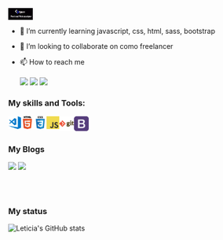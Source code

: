 
<img align="center" src="logo1.png" width="50px"/>

- 🌱 I’m currently learning javascript, css, html, sass, bootstrap

- 💞️ I’m looking to collaborate on como freelancer
- 📫 How to reach me </br></br>
[<img aling="left" src="https://img.shields.io/badge/Facebook-1877F2?style=for-the-badge&logo=facebook&logoColor=white"/>][facebook]
[<img aling="left" src="https://img.shields.io/badge/LinkedIn-0077B5?style=for-the-badge&logo=linkedin&logoColor=white"/>][linkedin]
[<img aling="left" src="https://img.shields.io/badge/Slack-4A154B?style=for-the-badge&logo=slack&logoColor=white"/>][slack]



<!---
leticiarosario/leticiarosario is a ✨ special ✨ repository because its `README.md` (this file) appears on your GitHub profile.
You can click the Preview link to take a look at your changes.
--->
### My skills and Tools:

<img align="left" alt="Visual Studio Code" width="26px" src="https://raw.githubusercontent.com/github/explore/80688e429a7d4ef2fca1e82350fe8e3517d3494d/topics/visual-studio-code/visual-studio-code.png" />
<img align="left" alt="HTML5" width="26px" src="https://raw.githubusercontent.com/github/explore/80688e429a7d4ef2fca1e82350fe8e3517d3494d/topics/html/html.png" />
<img align="left" alt="CSS3" width="26px" src="https://raw.githubusercontent.com/github/explore/80688e429a7d4ef2fca1e82350fe8e3517d3494d/topics/css/css.png" />

<img align="left" alt="JavaScript" width="26px" src="https://raw.githubusercontent.com/github/explore/80688e429a7d4ef2fca1e82350fe8e3517d3494d/topics/javascript/javascript.png" />
<img align="left" alt="Git" width="30px" src="https://raw.githubusercontent.com/github/explore/80688e429a7d4ef2fca1e82350fe8e3517d3494d/topics/git/git.png" />
<img align="left" alt="Git" width="30px" src="https://raw.githubusercontent.com/github/explore/80688e429a7d4ef2fca1e82350fe8e3517d3494d/topics/bootstrap/bootstrap.png" />
</br>
</br>

### My Blogs
[<img aling="left" src="https://img.shields.io/badge/Hashnode-2962FF?style=for-the-badge&logo=hashnode&logoColor=white"/>][hashnode]
[<img aling="left" src="https://img.shields.io/badge/Medium-12100E?style=for-the-badge&logo=medium&logoColor=white"/>][medium]

<br />
<br />

### My status
![Leticia's GitHub stats](https://github-readme-stats.vercel.app/api?username=leticiarosario&show_icons=true&theme=radical)




[facebook]:https://www.facebook.com/Leticiadeveloper
[linkedin]:https://www.linkedin.com/in/leticiarosario26/
[slack]:https://app.slack.com/client/TDGEDER0X/CDF7Q174L/user_profile/U01QU3AHBRP
[hashnode]:https://hashnode.com/@leticiadev
[medium]:https://medium.com/@leticiarosario67